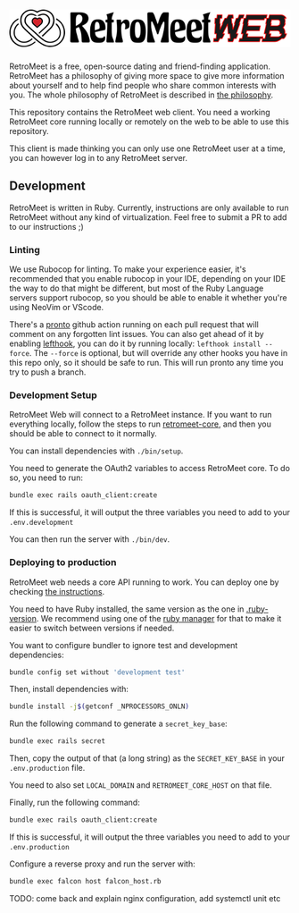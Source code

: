<h1><picture>
  <img alt="RetroMeet Web logo" src="https://github.com/retromeet/web-client/blob/main/app/assets/images/retromeet_long.png?raw=true">
</picture></h1>

RetroMeet is a free, open-source dating and friend-finding application. RetroMeet has a philosophy of giving more space to give more information about yourself and to help find people who share common interests with you. The whole philosophy of RetroMeet is described in [the philosophy](https://github.com/renatolond/retromeet-core/blob/main/docs/the_philosophy.md).

This repository contains the RetroMeet web client. You need a working RetroMeet core running locally or remotely on the web to be able to use this repository.

This client is made thinking you can only use one RetroMeet user at a time, you can however log in to any RetroMeet server.

## Development

RetroMeet is written in Ruby. Currently, instructions are only available to run RetroMeet without any kind of virtualization. Feel free to submit a PR to add to our instructions ;)

### Linting

We use Rubocop for linting. To make your experience easier, it's recommended that you enable rubocop in your IDE, depending on your IDE the way to do that might be different, but most of the Ruby Language servers support rubocop, so you should be able to enable it whether you're using NeoVim or VScode.

There's a [pronto](https://github.com/prontolabs/pronto) github action running on each pull request that will comment on any forgotten lint issues. You can also get ahead of it by enabling [lefthook](https://github.com/evilmartians/lefthook), you can do it by running locally: `lefthook install --force`. The `--force` is optional, but will override any other hooks you have in this repo only, so it should be safe to run. This will run pronto any time you try to push a branch.

### Development Setup

RetroMeet Web will connect to a RetroMeet instance. If you want to run everything locally, follow the steps to run [retromeet-core](https://github.com/renatolond/retromeet-core/tree/main?tab=readme-ov-file#development), and then you should be able to connect to it normally.

You can install dependencies with `./bin/setup`.

You need to generate the OAuth2 variables to access RetroMeet core. To do so, you need to run:

```sh
bundle exec rails oauth_client:create
```

If this is successful, it will output the three variables you need to add to your `.env.development`

You can then run the server with `./bin/dev`.

### Deploying to production

RetroMeet web needs a core API running to work. You can deploy one by checking [the instructions](https://github.com/retromeet/core/blob/main/README.md#deploying-to-production).

You need to have Ruby installed, the same version as the one in [.ruby-version](./.ruby-version). We recommend using one of the [ruby manager](https://www.ruby-lang.org/en/documentation/installation/#managers) for that to make it easier to switch between versions if needed.

You want to configure bundler to ignore test and development dependencies:

```sh
bundle config set without 'development test'
```

Then, install dependencies with:

```sh
bundle install -j$(getconf _NPROCESSORS_ONLN)
```

Run the following command to generate a `secret_key_base`:

```sh
bundle exec rails secret
```

Then, copy the output of that (a long string) as the `SECRET_KEY_BASE` in your `.env.production` file.

You need to also set `LOCAL_DOMAIN` and `RETROMEET_CORE_HOST` on that file.

Finally, run the following command:


```sh
bundle exec rails oauth_client:create
```

If this is successful, it will output the three variables you need to add to your `.env.production`

Configure a reverse proxy and run the server with:

```sh
bundle exec falcon host falcon_host.rb
```

TODO: come back and explain nginx configuration, add systemctl unit etc
